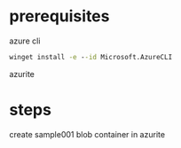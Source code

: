 

# prerequisites

azure cli

```cmd
winget install -e --id Microsoft.AzureCLI
```

azurite

# steps

create sample001 blob container in azurite

